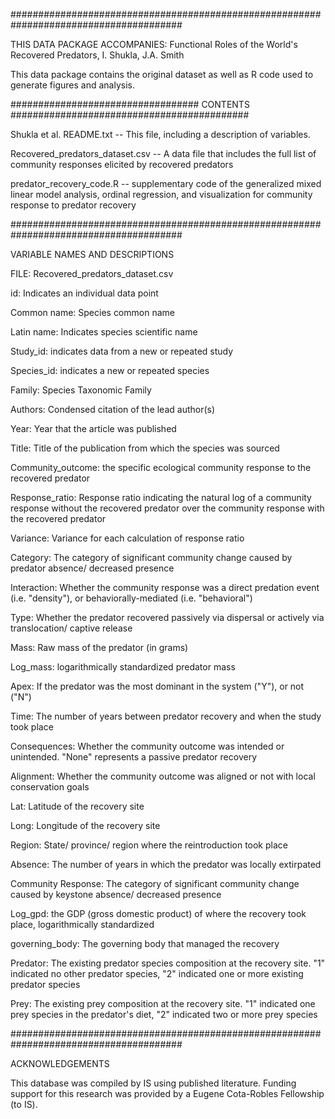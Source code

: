 #######################################################################################

THIS DATA PACKAGE ACCOMPANIES: Functional Roles of the World's Recovered Predators, I. Shukla, J.A. Smith

This data package contains the original dataset as well as R code used to generate figures and analysis.

################################## CONTENTS ###########################################

Shukla et al. README.txt -- This file, including a description of variables.

Recovered_predators_dataset.csv -- A data file that includes the full list of community responses elicited by recovered predators

predator_recovery_code.R -- supplementary code of the generalized mixed linear model analysis, ordinal regression, and visualization for community response to predator recovery

#######################################################################################

VARIABLE NAMES AND DESCRIPTIONS

FILE: Recovered_predators_dataset.csv

id: Indicates an individual data point

Common name: Species common name

Latin name: Indicates species scientific name

Study_id: indicates data from a new or repeated study

Species_id: indicates a new or repeated species
 
Family: Species Taxonomic Family

Authors: Condensed citation of the lead author(s)

Year: Year that the article was published

Title: Title of the publication from which the species was sourced

Community_outcome: the specific ecological community response to the recovered predator

Response_ratio: Response ratio indicating the natural log of a community response without the recovered predator over the community response with the recovered predator

Variance: Variance for each calculation of response ratio

Category: The category of significant community change caused by predator absence/ decreased presence

Interaction: Whether the community response was a direct predation event (i.e. "density"), or behaviorally-mediated (i.e. "behavioral")

Type: Whether the predator recovered passively via dispersal or actively via translocation/ captive release

Mass: Raw mass of the predator (in grams)

Log_mass: logarithmically standardized predator mass

Apex: If the predator was the most dominant in the system ("Y"), or not ("N")

Time: The number of years between predator recovery and when the study took place

Consequences: Whether the community outcome was intended or unintended. "None" represents a passive predator recovery

Alignment: Whether the community outcome was aligned or not with local conservation goals

Lat: Latitude of the recovery site

Long: Longitude of the recovery site

Region: State/ province/ region where the reintroduction took place

Absence: The number of years in which the predator was locally extirpated 

Community Response: The category of significant community change caused by keystone absence/ decreased presence

Log_gpd: the GDP (gross domestic product) of where the recovery took place, logarithmically standardized

governing_body: The governing body that managed the recovery

Predator: The existing predator species composition at the recovery site. "1" indicated no other predator species, "2" indicated one or more existing predator species

Prey: The existing prey composition at the recovery site. "1" indicated one prey species in the predator's diet, "2" indicated two or more prey species


#######################################################################################

ACKNOWLEDGEMENTS

This database was compiled by IS using published literature. Funding support for this research was provided by a Eugene Cota-Robles Fellowship (to IS).
